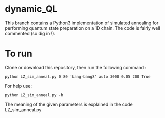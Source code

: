 # dynamic_QL

This branch contains a Python3 implementation of simulated annealing for performing quantum state preparation on a 1D chain. The code is fairly well commented (so dig in !).

# To run #

Clone or download this repository, then run the following command :
```
python LZ_sim_anneal.py 0 80 'bang-bang8' auto 3000 0.05 200 True
```
For help use:
```
python LZ_sim_anneal.py -h
```
The meaning of the given parameters is explained in the code LZ_sim_anneal.py
